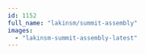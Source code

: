 ```yaml
---
id: 1152
full_name: "lakinsm/summit-assembly"
images: 
  - "lakinsm-summit-assembly-latest"
---
```

